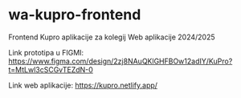 # wa-kupro-frontend
Frontend Kupro aplikacije za kolegij Web aplikacije 2024/2025

Link prototipa u FIGMI:
https://www.figma.com/design/2zj8NAuQKlGHFBOw12adIY/KuPro?t=MtLwl3cSCGvTEZdN-0


Link web aplikacije:
https://kupro.netlify.app/
